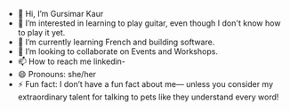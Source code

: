 - 👋 Hi, I’m Gursimar Kaur
- 👀 I’m interested in learning to play guitar, even though I don't know how to play it yet.
- 🌱 I’m currently learning French and building software.
- 💞️ I’m looking to collaborate on Events and Workshops.
- 📫 How to reach me linkedin- 
- 😄 Pronouns: she/her
- ⚡ Fun fact: I don’t have a fun fact about me— unless you consider my extraordinary talent for talking to pets like they understand every word!

<!---
Gursimar-Kaur/Gursimar-Kaur is a ✨ special ✨ repository because its `README.md` (this file) appears on your GitHub profile.
You can click the Preview link to take a look at your changes.
--->
